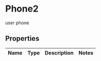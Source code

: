 

# Phone2

user phone

## Properties

| Name | Type | Description | Notes |
|------------ | ------------- | ------------- | -------------|



